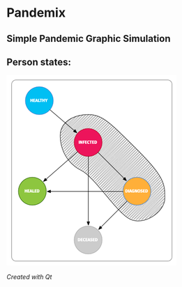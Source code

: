 # Pandemix
## Simple Pandemic Graphic Simulation

## Person states:

![Person states](/images/States.png)

_Created with Qt_
